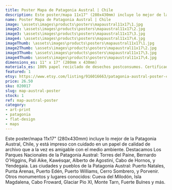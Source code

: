 ```yaml
---
title: Poster Mapa de Patagonia Austral | Chile
description: Este poster/mapa 11x17" (280x430mm) incluye lo mejor de la Patagonia Austral, Chile, y está impreso con cuidado en un papel de calidad de archivo que a la vez es amigable con el medio ambiente.
name: Poster Mapa de Patagonia Austral | Chile
image: \assets\images\products\posters\mapaustral11x17\1.jpg
image2: \assets\images\products\posters\mapaustral11x17\2.jpg
image3: \assets\images\products\posters\mapaustral11x17\3.jpg
image4: \assets\images\products\posters\mapaustral11x17\4.jpg
imageThumb: \assets\images\products\posters\mapaustral11x17\1.jpg
image2Thumb: \assets\images\products\posters\mapaustral11x17\2.jpg
image3Thumb: \assets\images\products\posters\mapaustral11x17\3.jpg
image4Thumb: \assets\images\products\posters\mapaustral11x17\4.jpg
dimensions_es: 11" x 17" (280mm x 430mm)
materials_es: 100% papel reciclado de desechos postconsumos. Certificado FSC.
featured: 1
etsy: https://www.etsy.com/listing/916016663/patagonia-austral-poster-chile-thick
price: 26.50
sku: 020017
slug: map-austral-poster
stock: 1
ref: map-austral-poster
category:
- art-print
- patagonia
- flat-design
- maps
---
```

Este poster/mapa 11x17" (280x430mm) incluye lo mejor de la Patagonia Austral, Chile, y está impreso con cuidado en un papel de calidad de archivo que a la vez es amigable con el medio ambiente. Destacamos Los Parques Nacionales de la Patagonia Austral: Torres del Paine, Bernardo O'Higgins, Pali Aike, Kawésqar, Alberto de Agostini, Cabo de Hornos, y Yendegaia. Las ciudades y pueblos de la Patagonia Austral: Puerto Natales, Punta Arenas, Puerto Edén, Puerto Williams, Cerro Sombrero, y Porvenir. Otros monumentos y lugares conocidos: Cueva del Milodón, Isla Magdalena, Cabo Froward, Glaciar Pio XI, Monte Tarn, Fuerte Bulnes y más.
